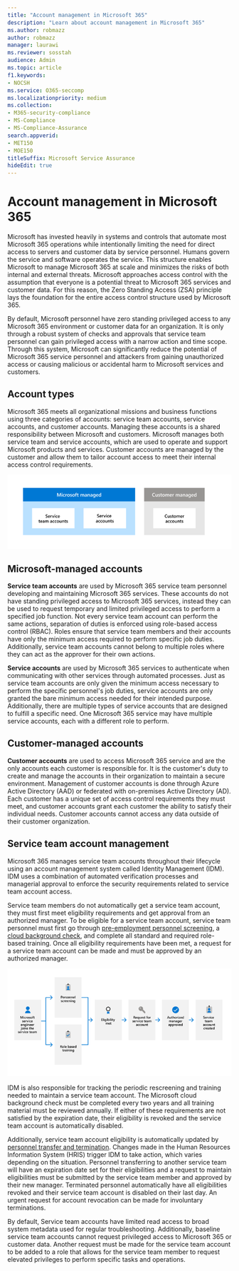 ```yaml
---
title: "Account management in Microsoft 365"
description: "Learn about account management in Microsoft 365"
ms.author: robmazz
author: robmazz
manager: laurawi
ms.reviewer: sosstah
audience: Admin
ms.topic: article
f1.keywords:
- NOCSH
ms.service: O365-seccomp
ms.localizationpriority: medium
ms.collection:
- M365-security-compliance
- MS-Compliance
- MS-Compliance-Assurance
search.appverid:
- MET150
- MOE150
titleSuffix: Microsoft Service Assurance
hideEdit: true
---
```


# Account management in Microsoft 365

Microsoft has invested heavily in systems and controls that automate most Microsoft 365 operations while intentionally limiting the need for direct access to servers and customer data by service personnel. Humans govern the service and software operates the service. This structure enables Microsoft to manage Microsoft 365 at scale and minimizes the risks of both internal and external threats. Microsoft approaches access control with the assumption that everyone is a potential threat to Microsoft 365 services and customer data. For this reason, the Zero Standing Access (ZSA) principle lays the foundation for the entire access control structure used by Microsoft 365.

By default, Microsoft personnel have zero standing privileged access to any Microsoft 365 environment or customer data for an organization. It is only through a robust system of checks and approvals that service team personnel can gain privileged access with a narrow action and time scope. Through this system, Microsoft can significantly reduce the potential of Microsoft 365 service personnel and attackers from gaining unauthorized access or causing malicious or accidental harm to Microsoft services and customers.

## Account types

Microsoft 365 meets all organizational missions and business functions using three categories of accounts: service team accounts, service accounts, and customer accounts. Managing these accounts is a shared responsibility between Microsoft and customers. Microsoft manages both service team and service accounts, which are used to operate and support Microsoft products and services. Customer accounts are managed by the customer and allow them to tailor account access to meet their internal access control requirements.

![Shared responsibility for accounts](../media/assurance-shared-responsibility-for-accounts.png)

## Microsoft-managed accounts

**Service team accounts** are used by Microsoft 365 service team personnel developing and maintaining Microsoft 365 services. These accounts do not have standing privileged access to Microsoft 365 services, instead they can be used to request temporary and limited privileged access to perform a specified job function. Not every service team account can perform the same actions, separation of duties is enforced using role-based access control (RBAC). Roles ensure that service team members and their accounts have only the minimum access required to perform specific job duties. Additionally, service team accounts cannot belong to multiple roles where they can act as the approver for their own actions.

**Service accounts** are used by Microsoft 365 services to authenticate when communicating with other services through automated processes. Just as service team accounts are only given the minimum access necessary to perform the specific personnel's job duties, service accounts are only granted the bare minimum access needed for their intended purpose. Additionally, there are multiple types of service accounts that are designed to fulfill a specific need. One Microsoft 365 service may have multiple service accounts, each with a different role to perform.

## Customer-managed accounts

**Customer accounts** are used to access Microsoft 365 service and are the only accounts each customer is responsible for. It is the customer's duty to create and manage the accounts in their organization to maintain a secure environment. Management of customer accounts is done through Azure Active Directory (AAD) or federated with on-premises Active Directory (AD). Each customer has a unique set of access control requirements they must meet, and customer accounts grant each customer the ability to satisfy their individual needs. Customer accounts cannot access any data outside of their customer organization.

## Service team account management

Microsoft 365 manages service team accounts throughout their lifecycle using an account management system called Identity Management (IDM). IDM uses a combination of automated verification processes and managerial approval to enforce the security requirements related to service team account access.

Service team members do not automatically get a service team account, they must first meet eligibility requirements and get approval from an authorized manager. To be eligible for a service team account, service team personnel must first go through [pre-employment personnel screening](assurance-pre-employment-screening.md), a [cloud background check](assurance-cloud-background-check.md), and complete all standard and required role-based training. Once all eligibility requirements have been met, a request for a service team account can be made and must be approved by an authorized manager.

![Personnel screening process](../media/assurance-personnel-screening-process.png)

IDM is also responsible for tracking the periodic rescreening and training needed to maintain a service team account. The Microsoft cloud background check must be completed every two years and all training material must be reviewed annually. If either of these requirements are not satisfied by the expiration date, their eligibility is revoked and the service team account is automatically disabled.

Additionally, service team account eligibility is automatically updated by [personnel transfer and termination](assurance-employee-transfer-termination.md). Changes made in the Human Resources Information System (HRIS) trigger IDM to take action, which varies depending on the situation. Personnel transferring to another service team will have an expiration date set for their eligibilities and a request to maintain eligibilities must be submitted by the service team member and approved by their new manager. Terminated personnel automatically have all eligibilities revoked and their service team account is disabled on their last day. An urgent request for account revocation can be made for involuntary terminations.

By default, Service team accounts have limited read access to broad system metadata used for regular troubleshooting. Additionally, baseline service team accounts cannot request privileged access to Microsoft 365 or customer data. Another request must be made for the service team account to be added to a role that allows for the service team member to request elevated privileges to perform specific tasks and operations.
